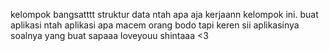 kelompok bangsatttt struktur data ntah apa aja kerjaann kelompok ini.
buat aplikasi ntah aplikasi apa macem orang bodo tapi keren sii aplikasinya soalnya yang buat sapaaa
loveyouu shintaaa <3
